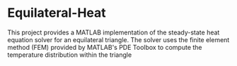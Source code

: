 # Equilateral-Heat
This project provides a MATLAB implementation of the steady-state heat equation solver for an equilateral triangle. The solver uses the finite element method (FEM) provided by MATLAB's PDE Toolbox to compute the temperature distribution within the triangle
